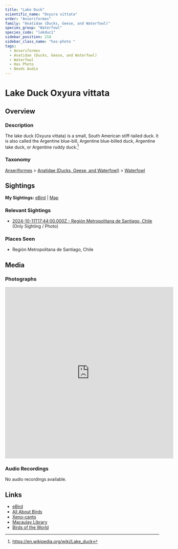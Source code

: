 ```yaml
---
title: "Lake Duck"
scientific_name: "Oxyura vittata"
order: "Anseriformes"
family: "Anatidae (Ducks, Geese, and Waterfowl)"
species_group: "Waterfowl"
species_code: "lakduc1"
sidebar_position: 218
sidebar_class_name: "has-photo "
tags: 
  - Anseriformes
  - Anatidae (Ducks, Geese, and Waterfowl)
  - Waterfowl
  - Has Photo
  - Needs Audio
---
```


# Lake Duck <span className='sci_name'>Oxyura vittata</span>

## Overview

### Description
The lake duck (Oxyura vittata) is a small, South American stiff-tailed duck. It is also called the Argentine blue-bill, Argentine blue-billed duck, Argentine lake duck, or Argentine ruddy duck.[^1]

[^1]: https://en.wikipedia.org/wiki/Lake_duck

### Taxonomy
[Anseriformes](/tags/anseriformes) > [Anatidae (Ducks, Geese, and Waterfowl)](/tags/anatidae-ducks-geese-and-waterfowl) > [Waterfowl](/tags/waterfowl)


## Sightings

**My Sightings:** [eBird](https://ebird.org/lifelist?r=world&time=life&spp=lakduc1) | [Map](/map?species_code=lakduc1)

### Relevant Sightings

* [2024-10-11T17:44:00.000Z - Región Metropolitana de Santiago, Chile](https://ebird.org/checklist/S198398422) (Only Sighting / Photo)

### Places Seen

* Región Metropolitana de Santiago, Chile



## Media
### Photographs
<iframe src="https://macaulaylibrary.org/asset/627867306/embed" width="550" height="560" frameborder="0" allowfullscreen></iframe>

### Audio Recordings
No audio recordings available.

## Links
* [eBird](https://ebird.org/species/lakduc1) 
* [All About Birds](https://www.allaboutbirds.org/guide/lakduc1) 
* [Xeno-canto](https://www.xeno-canto.org/species/oxyura-vittata) 
* [Macaulay Library](https://search.macaulaylibrary.org/catalog?taxonCode=lakduc1&sort=rating_rank_desc)
* [Birds of the World](https://birdsoftheworld.org/bow/species/lakduc1)
